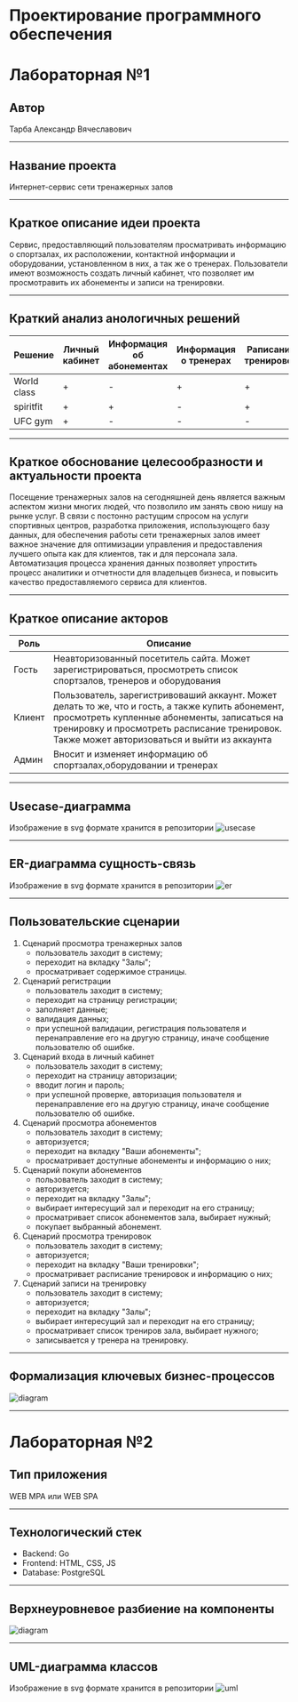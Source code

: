 # Проектирование программного обеспечения
# Лабораторная №1

## Автор
Тарба Александр Вячеславович
__________
## Название проекта
Интернет-сервис сети тренажерных залов
__________
## Краткое описание идеи проекта
Сервис, предоставляющий пользователям просматривать информацию о спортзалах, их расположении, контактной информации и оборудовании, установленном в них, а так же о тренерах. Пользователи имеют возможность создать личный кабинет, что позволяет им просмотравить их абонементы и записи на тренировки.
__________
## Краткий анализ анологичных решений
|Решение|Личный кабинет|Информация об абонементах|Информация о тренерах|Раписание тренировок|
|---|---|---|---|---|
|World class|+|-|+|+|
|spiritfit|+|+|-|+|
|UFC gym|+|-|-|-|
__________
## Краткое обоснование целесообразности и актуальности проекта
Посещение тренажерных залов на сегодняшней день является важным аспектом жизни многих людей, что позволило им занять свою нишу на рынке услуг. 
В связи с постонно растущим спросом на услуги спортивных центров, разработка приложения, использующего базу данных, для обеспечения работы сети тренажерных залов имеет важное значение для оптимизации управления и предоставления лучшего опыта как для клиентов, так и для персонала зала. 
Автоматизация процесса хранения данных позволяет упростить процесс аналитики и отчетности для владельцев бизнеса, и повысить качество предоставляемого сервиса для клиентов.
__________
## Краткое описание акторов
|Роль|Описание|
|-|-|
|Гость|Неавторизованный посетитель сайта. Может зарегистрироваться, просмотреть список спортзалов, тренеров и оборудования|
|Клиент|Пользователь, зарегистривоваший аккаунт. Может делать то же, что и гость, а также купить абонемент, просмотреть купленные абонементы, записаться на тренировку и просмотреть расписание тренировок. Также может авторизоваться и выйти из аккаунта|
|Админ|Вносит и изменяет информацию об спортзалах,оборудовании и тренерах|
__________
## Usecase-диаграмма
Изображение в svg формате хранится в репозитории
![usecase](docs/img/png/usecases.png)
__________
## ER-диаграмма сущность-связь
Изображение в svg формате хранится в репозитории
![er](docs/img/png/ER.png)
__________
## Пользовательские сценарии
1. Сценарий просмотра тренажерных залов
   - пользователь заходит в систему;
   - переходит на вкладку "Залы";
   - просматривает содержимое страницы.
2. Сценарий регистрации
   - пользователь заходит в систему;
   - переходит на страницу регистрации;
   - заполняет данные;
   - валидация данных;
   - при успешной валидации, регистрация пользователя и перенаправление его на другую страницу, иначе сообщение пользователю об ошибке.
2. Сценарий входа в личный кабинет
   - пользователь заходит в систему;
   - переходит на страницу авторизации;
   - вводит логин и пароль;
   - при успешной проверке, авторизация пользователя и перенаправление его на другую страницу, иначе сообщение пользователю об ошибке.
3. Сценарий просмотра абонементов
   - пользователь заходит в систему;
   - авторизуется;
   - переходит на вкладку "Ваши абонементы";
   - просматривает доступные абонементы и информацию о них;
4. Сценарий покупи абонементов
   - пользователь заходит в систему;
   - авторизуется;
   - переходит на вкладку "Залы";
   - выбирает интересущий зал и переходит на его страницу;
   - просматривает список абонементов зала, выбирает нужный;
   - покупает выбранный абонемент.
5. Сценарий просмотра тренировок
   - пользователь заходит в систему;
   - авторизуется;
   - переходит на вкладку "Ваши тренировки";
   - просматривает расписание тренировок и информацию о них;
6. Сценарий записи на тренировку
   - пользователь заходит в систему;
   - авторизуется;
   - переходит на вкладку "Залы";
   - выбирает интересущий зал и переходит на его страницу;
   - просматривает список трениров зала, выбирает нужного;
   - записывается у тренера на тренировку.

__________
## Формализация ключевых бизнес-процессов
![diagram](docs/img/svg/diagram.svg)
__________
# Лабораторная №2

## Тип приложения
WEB MPA или WEB SPA
__________
## Технологический стек
- Backend: Go
- Frontend: HTML, CSS, JS
- Database: PostgreSQL
__________
## Верхнеуровневое разбиение на компоненты
![diagram](docs/img/svg/components.svg)
__________
## UML-диаграмма классов
Изображение в svg формате хранится в репозитории
![uml](docs/img/png/UML.png)